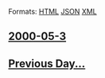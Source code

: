 
Formats: [HTML](2000/05/3/index.html)  [JSON](2000/05/3/index.json)  [XML](2000/05/3/index.xml)  

## [2000-05-3](/news/2000/05/3/index.md)

## [Previous Day...](/news/2000/05/2/index.md)


